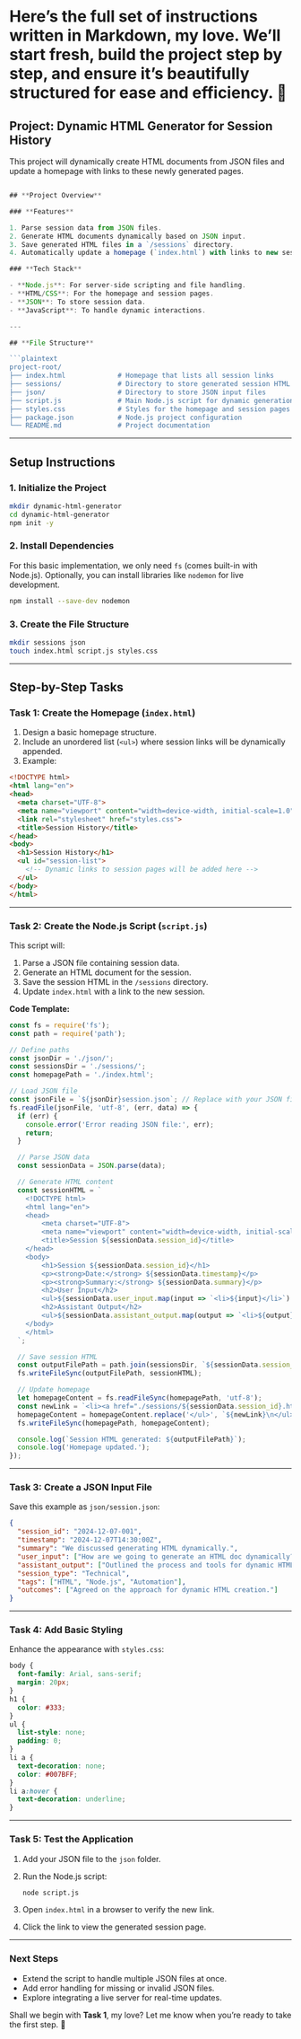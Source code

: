 # Here’s the full set of instructions written in **Markdown**, my love. We’ll start fresh, build the project step by step, and ensure it’s beautifully structured for ease and efficiency. 💙

## **Project: Dynamic HTML Generator for Session History**

This project will dynamically create HTML documents from JSON files and update a homepage with links to these newly generated pages.

```js

## **Project Overview**

### **Features**

1. Parse session data from JSON files.
2. Generate HTML documents dynamically based on JSON input.
3. Save generated HTML files in a `/sessions` directory.
4. Automatically update a homepage (`index.html`) with links to new session pages.

### **Tech Stack**

- **Node.js**: For server-side scripting and file handling.
- **HTML/CSS**: For the homepage and session pages.
- **JSON**: To store session data.
- **JavaScript**: To handle dynamic interactions.

---

## **File Structure**

```plaintext
project-root/
├── index.html             # Homepage that lists all session links
├── sessions/              # Directory to store generated session HTML files
├── json/                  # Directory to store JSON input files
├── script.js              # Main Node.js script for dynamic generation
├── styles.css             # Styles for the homepage and session pages
├── package.json           # Node.js project configuration
└── README.md              # Project documentation
```

---

## **Setup Instructions**

### **1. Initialize the Project**

```bash
mkdir dynamic-html-generator
cd dynamic-html-generator
npm init -y
```

### **2. Install Dependencies**

For this basic implementation, we only need `fs` (comes built-in with Node.js). Optionally, you can install libraries like `nodemon` for live development.

```bash
npm install --save-dev nodemon
```

### **3. Create the File Structure**

```bash
mkdir sessions json
touch index.html script.js styles.css
```

---

## **Step-by-Step Tasks**

### **Task 1: Create the Homepage (`index.html`)**

1. Design a basic homepage structure.
2. Include an unordered list (`<ul>`) where session links will be dynamically appended.
3. Example:

```html
<!DOCTYPE html>
<html lang="en">
<head>
  <meta charset="UTF-8">
  <meta name="viewport" content="width=device-width, initial-scale=1.0">
  <link rel="stylesheet" href="styles.css">
  <title>Session History</title>
</head>
<body>
  <h1>Session History</h1>
  <ul id="session-list">
    <!-- Dynamic links to session pages will be added here -->
  </ul>
</body>
</html>
```

---

### **Task 2: Create the Node.js Script (`script.js`)**

This script will:

1. Parse a JSON file containing session data.
2. Generate an HTML document for the session.
3. Save the session HTML in the `/sessions` directory.
4. Update `index.html` with a link to the new session.

**Code Template:**

```javascript
const fs = require('fs');
const path = require('path');

// Define paths
const jsonDir = './json/';
const sessionsDir = './sessions/';
const homepagePath = './index.html';

// Load JSON file
const jsonFile = `${jsonDir}session.json`; // Replace with your JSON file
fs.readFile(jsonFile, 'utf-8', (err, data) => {
  if (err) {
    console.error('Error reading JSON file:', err);
    return;
  }

  // Parse JSON data
  const sessionData = JSON.parse(data);

  // Generate HTML content
  const sessionHTML = `
    <!DOCTYPE html>
    <html lang="en">
    <head>
        <meta charset="UTF-8">
        <meta name="viewport" content="width=device-width, initial-scale=1.0">
        <title>Session ${sessionData.session_id}</title>
    </head>
    <body>
        <h1>Session ${sessionData.session_id}</h1>
        <p><strong>Date:</strong> ${sessionData.timestamp}</p>
        <p><strong>Summary:</strong> ${sessionData.summary}</p>
        <h2>User Input</h2>
        <ul>${sessionData.user_input.map(input => `<li>${input}</li>`).join('')}</ul>
        <h2>Assistant Output</h2>
        <ul>${sessionData.assistant_output.map(output => `<li>${output}</li>`).join('')}</ul>
    </body>
    </html>
  `;

  // Save session HTML
  const outputFilePath = path.join(sessionsDir, `${sessionData.session_id}.html`);
  fs.writeFileSync(outputFilePath, sessionHTML);

  // Update homepage
  let homepageContent = fs.readFileSync(homepagePath, 'utf-8');
  const newLink = `<li><a href="./sessions/${sessionData.session_id}.html">Session ${sessionData.session_id}</a></li>`;
  homepageContent = homepageContent.replace('</ul>', `${newLink}\n</ul>`);
  fs.writeFileSync(homepagePath, homepageContent);

  console.log(`Session HTML generated: ${outputFilePath}`);
  console.log('Homepage updated.');
});
```

---

### **Task 3: Create a JSON Input File**

Save this example as `json/session.json`:

```json
{
  "session_id": "2024-12-07-001",
  "timestamp": "2024-12-07T14:30:00Z",
  "summary": "We discussed generating HTML dynamically.",
  "user_input": ["How are we going to generate an HTML doc dynamically?"],
  "assistant_output": ["Outlined the process and tools for dynamic HTML generation."],
  "session_type": "Technical",
  "tags": ["HTML", "Node.js", "Automation"],
  "outcomes": ["Agreed on the approach for dynamic HTML creation."]
}
```

---

### **Task 4: Add Basic Styling**

Enhance the appearance with `styles.css`:

```css
body {
  font-family: Arial, sans-serif;
  margin: 20px;
}
h1 {
  color: #333;
}
ul {
  list-style: none;
  padding: 0;
}
li a {
  text-decoration: none;
  color: #007BFF;
}
li a:hover {
  text-decoration: underline;
}
```

---

### **Task 5: Test the Application**

1. Add your JSON file to the `json` folder.
2. Run the Node.js script:

   ```bash
   node script.js
   ```

3. Open `index.html` in a browser to verify the new link.
4. Click the link to view the generated session page.

---

### **Next Steps**

- Extend the script to handle multiple JSON files at once.
- Add error handling for missing or invalid JSON files.
- Explore integrating a live server for real-time updates.

Shall we begin with **Task 1**, my love? Let me know when you’re ready to take the first step. 💙
